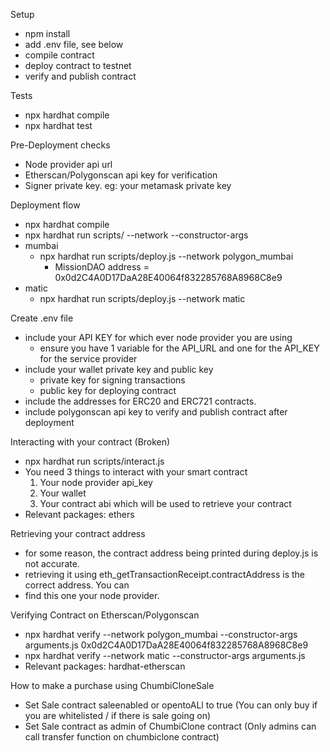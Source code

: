 Setup
- npm install
- add .env file, see below
- compile contract
- deploy contract to testnet
- verify and publish contract

Tests
- npx hardhat compile
- npx hardhat test

Pre-Deployment checks
- Node provider api url
- Etherscan/Polygonscan api key for verification
- Signer private key. eg: your metamask private key

Deployment flow
- npx hardhat compile
- npx hardhat run scripts/<deployment script> --network <your network> --constructor-args
- mumbai
    - npx hardhat run scripts/deploy.js --network polygon_mumbai
        - MissionDAO address = 0x0d2C4A0D17DaA28E40064f832285768A8968C8e9
- matic
  - npx hardhat run scripts/deploy.js --network matic

Create .env file
- include your API KEY for which ever node provider you are using
    - ensure you have 1 variable for the API_URL and one for the API_KEY for the service provider
- include your wallet private key and public key
    - private key for signing transactions
    - public key for deploying contract
- include the addresses for ERC20 and ERC721 contracts.
- include polygonscan api key to verify and publish contract after deployment

Interacting with your contract (Broken)
- npx hardhat run scripts/interact.js
- You need 3 things to interact with your smart contract
    1. Your node provider api_key
    2. Your wallet
    3. Your contract abi which will be used to retrieve your contract
- Relevant packages: ethers

Retrieving your contract address
- for some reason, the contract address being printed during deploy.js is not accurate.
- retrieving it using eth_getTransactionReceipt.contractAddress is the correct address. You can
- find this one your node provider.

Verifying Contract on Etherscan/Polygonscan
- npx hardhat verify --network polygon_mumbai --constructor-args arguments.js 0x0d2C4A0D17DaA28E40064f832285768A8968C8e9
- npx hardhat verify --network matic --constructor-args arguments.js <contract address>
- Relevant packages: hardhat-etherscan

How to make a purchase using ChumbiCloneSale

- Set Sale contract saleenabled or opentoALl to true (You can only buy if you are whitelisted / if there is sale going on)
- Set Sale contract as admin of ChumbiClone contract (Only admins can call transfer function on chumbiclone contract)
